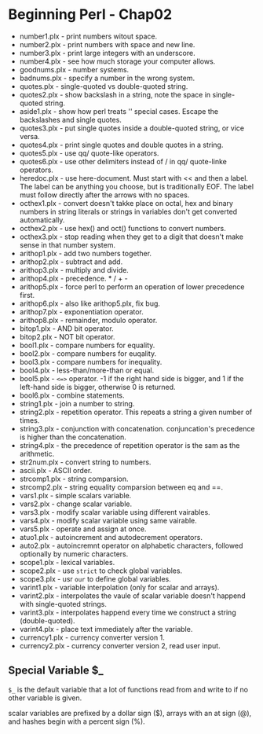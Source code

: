 # Beginning Perl - Chap02

* number1.plx - print numbers witout space.
* number2.plx - print numbers with space and new line.
* number3.plx - print large integers with an underscore.
* number4.plx - see how much storage your computer allows.
* goodnums.plx - number systems.
* badnums.plx - specify a number in the wrong system.
* quotes.plx - single-quoted vs double-quoted string.
* quotes2.plx - show backslash in a string, note the space in single-quoted
                string.
* aside1.plx - show how perl treats '\' special cases. Escape the backslashes
               and single quotes.
* quotes3.plx - put single quotes inside a double-quoted string, or vice versa.
* quotes4.plx - print single quotes and double quotes in a string.
* quotes5.plx - use qq/ quote-like operators.
* quotes6.plx - use other delimiters instead of / in qq/ quote-linke operators.
* heredoc.plx - use here-document. Must start with << and then a label. The
                label can be anything you choose, but is traditionally EOF. The
		label must follow directly after the arrows with no spaces.
* octhex1.plx - convert doesn't takke place on octal, hex and binary numbers in
                string literals or strings in variables don't get converted
		automatically.
* octhex2.plx - use hex() and oct() functions to convert numbers.
* octhex3.plx - stop reading when they get to a digit that doesn't make sense in
                that number system.
* arithop1.plx - add two numbers together.
* arithop2.plx - subtract and add.
* arithop3.plx - multiply and divide.
* arithop4.plx - precedence. * / + -
* arithop5.plx - force perl to perform an operation of lower precedence first.
* arithop6.plx - also like arithop5.plx, fix bug.
* arithop7.plx - exponentiation operator.
* arithop8.plx - remainder, modulo operator.
* bitop1.plx - AND bit operator.
* bitop2.plx - NOT bit operator.
* bool1.plx - compare numbers for equality.
* bool2.plx - compare numbers for euqality.
* bool3.plx - compare numbers for inequality.
* bool4.plx - less-than/more-than or equal.
* bool5.plx - `<=>` operator. -1 if the right hand side is bigger, and 1 if the
              left-hand side is bigger, otherwise 0 is returned.
* bool6.plx - combine statements.
* string1.plx - join a number to string.
* string2.plx - repetition operator. This repeats a string a given number of
                times.
* string3.plx - conjunction with concatenation. conjuncation's precedence is
                higher than the concatenation.
* string4.plx - the precedence of repetition operator is the sam as the
                arithmetic.
* str2num.plx - convert string to numbers.
* ascii.plx - ASCII order.
* strcomp1.plx - string comparsion.
* strcomp2.plx - string equality comparsion between eq and ==.
* vars1.plx - simple scalars variable.
* vars2.plx - change scalar variable.
* vars3.plx - modify scalar variable using different vairables.
* vars4.plx - modify scalar variable using same vairable.
* vars5.plx - operate and assign at once.
* atuo1.plx - autoincrement and autodecrement operators.
* auto2.plx - autoincremnt operator on alphabetic characters, followed
              optionally by numeric characters.
* scope1.plx - lexical variables.
* scope2.plx - use `strict` to check global variables.
* scope3.plx - usr `our` to define global variables.
* varint1.plx - variable interpolation (only for scalar and arrays).
* varint2.plx - interpolates the vaule of scalar variable doesn't happend with
                single-quoted strings.
* varint3.plx - interpolates happend every time we construct a string
                (double-quoted).
* varint4.plx - place text immediately after the variable.
* currency1.plx - currency converter version 1.
* currency2.plx - currency converter version 2, read user input.

## Special Variable $_

`$_` is the default variable that a lot of functions read from and write to if
no other variable is given.

scalar variables are prefixed by a dollar sign ($), arrays with an at sign (@),
and hashes begin with a percent sign (%).
